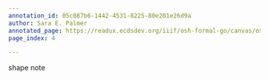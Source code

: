 ```yaml
---
annotation_id: 05c087b6-1442-4531-8225-80e201e26d9a
author: Sara E. Palmer
annotated_page: https://readux.ecdsdev.org/iiif/osh-formal-go/canvas/osh-formal-go_OSH-extraverses1.jpg
page_index: 4

---
```

<p>shape note</p>